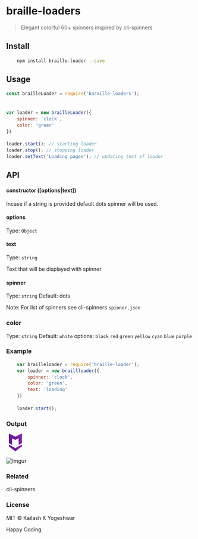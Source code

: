 # braille-loaders
> Elegant colorful 60+ spinners inspired by cli-spinners

## Install
``` bash
	npm install braille-loader --save
```
## Usage

``` Javascript
const brailleLoader = require('baraille-loaders');


var loader = new brailleLoader({
	spinner: 'clock',
	color: 'green'
})

loader.start(); // starting loader
loader.stop(); // stopping loader
loader.setText('Loading pages'); // updating text of loader

```

## API

#### constructor ([options|text])
Incase if a string is provided default dots spinner will be used.

#### options
Type: `Object`

#### text
Type: `string`

Text that will be displayed with spinner

#### spinner
Type: `string`
Default: dots

Note: For list of spinners see cli-spinners `spinner.json`

### color
Type: `string`
Default: `white`
options: `black` `red` 	`green` `yellow` `cyan` `blue` `purple`


### Example

``` Javascript
	var brailleloader = require('braille-loader');
	var loader = new braillloader({
		spinner: 'clock',
		color: 'green',
		text: 'loading'
	})

	loader.start();
```

### Output
![alt text](https://github.com/adam-p/markdown-here/raw/master/src/common/images/icon48.png "Logo Title Text 1")

![Imgur](http://i.imgur.com/qKDGIwP.gifv "Title")

### Related
cli-spinners

### License
MIT © Kailash K Yogeshwar

Happy Coding.
